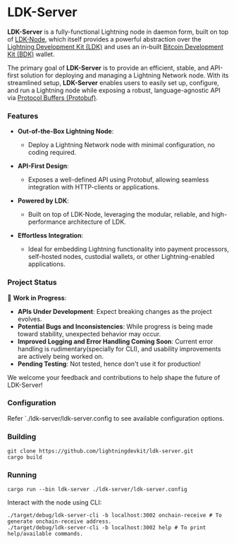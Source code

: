 # LDK-Server

**LDK-Server** is a fully-functional Lightning node in daemon form, built on top of
[LDK-Node](https://github.com/lightningdevkit/ldk-node), which itself provides a powerful abstraction over the
[Lightning Development Kit (LDK)](https://github.com/lightningdevkit/rust-lightning) and uses an in-built
[Bitcoin Development Kit (BDK)](https://bitcoindevkit.org/) wallet.

The primary goal of **LDK-Server** is to provide an efficient, stable, and API-first solution for deploying and managing
a Lightning Network node. With its streamlined setup, **LDK-Server** enables users to easily set up, configure, and run
a Lightning node while exposing a robust, language-agnostic API via [Protocol Buffers (Protobuf)](https://protobuf.dev/).

### Features

- **Out-of-the-Box Lightning Node**:
    - Deploy a Lightning Network node with minimal configuration, no coding required.

- **API-First Design**:
    - Exposes a well-defined API using Protobuf, allowing seamless integration with HTTP-clients or applications.

- **Powered by LDK**:
    - Built on top of LDK-Node, leveraging the modular, reliable, and high-performance architecture of LDK.

- **Effortless Integration**:
    - Ideal for embedding Lightning functionality into payment processors, self-hosted nodes, custodial wallets, or other Lightning-enabled
      applications.

### Project Status

🚧 **Work in Progress**:
- **APIs Under Development**: Expect breaking changes as the project evolves.
- **Potential Bugs and Inconsistencies**: While progress is being made toward stability, unexpected behavior may occur.
- **Improved Logging and Error Handling Coming Soon**: Current error handling is rudimentary(specially for CLI), and usability improvements are actively being worked on.
- **Pending Testing**: Not tested, hence don't use it for production!

We welcome your feedback and contributions to help shape the future of LDK-Server!


### Configuration
Refer `./ldk-server/ldk-server.config to see available configuration options.

### Building
```
git clone https://github.com/lightningdevkit/ldk-server.git
cargo build
```

### Running
```
cargo run --bin ldk-server ./ldk-server/ldk-server.config
```

Interact with the node using CLI:
```
./target/debug/ldk-server-cli -b localhost:3002 onchain-receive # To generate onchain-receive address.
./target/debug/ldk-server-cli -b localhost:3002 help # To print help/available commands.
```
